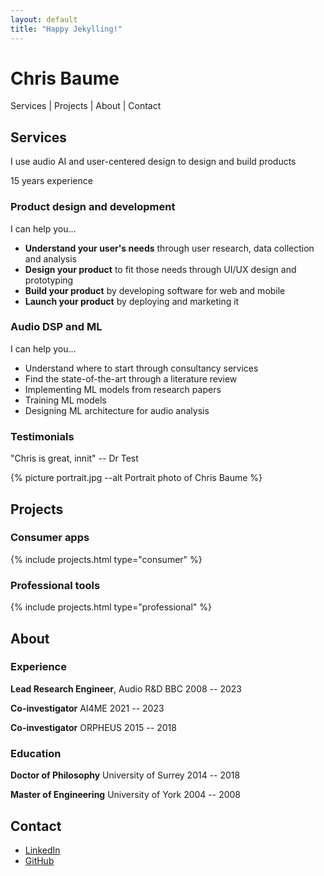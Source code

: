 ```yaml
---
layout: default
title: "Happy Jekylling!"
---
```


# Chris Baume

Services \| Projects \| About \| Contact

## Services

I use audio AI and user-centered design to design and build products

15 years experience

### Product design and development
I can help you...
- **Understand your user's needs** through user research, data collection and analysis
- **Design your product** to fit those needs through UI/UX design and prototyping
- **Build your product** by developing software for web and mobile
- **Launch your product** by deploying and marketing it

### Audio DSP and ML
I can help you...
- Understand where to start through consultancy services
- Find the state-of-the-art through a literature review
- Implementing ML models from research papers
- Training ML models
- Designing ML architecture for audio analysis

### Testimonials

"Chris is great, innit" -- Dr Test

<div style="width: 600px">
{% picture portrait.jpg --alt Portrait photo of Chris Baume %}
</div>

## Projects

### Consumer apps
{% include projects.html type="consumer" %}

### Professional tools
{% include projects.html type="professional" %}

## About


### Experience

**Lead Research Engineer**, Audio R&D
BBC
2008 -- 2023

**Co-investigator**
AI4ME
2021 -- 2023

**Co-investigator**
ORPHEUS
2015 -- 2018


### Education

**Doctor of Philosophy**
University of Surrey
2014 -- 2018

**Master of Engineering**
University of York
2004 -- 2008


## Contact

- [LinkedIn](https://www.linkedin.com/in/baume)
- [GitHub](https://www.github.com/chrisbaume)